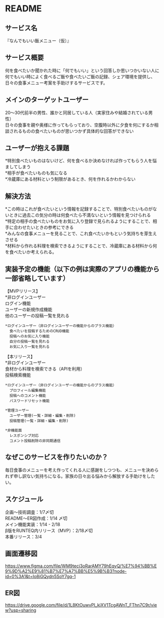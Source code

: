 # README

## サービス名
  『なんでもいい飯メニュー（仮）』

## サービス概要
  何を食べたいか聞かれた時に「何でもいい」という回答しか思いつかいない人に  
  何でもいい時によく食べるご飯や食べたいご飯の記録、シェア環境を提供し、  
  日々の食事メニュー考案を手助けするサービスです。  

## メインのターゲットユーザー
  20〜30代前半の男性、誰かと同居している人（実家住みや結婚されている男性）  
  日々の食事を親や奥様に作ってもらっており、空腹時以外に夕食を何にするか相談されるものの食べたいものが思いつかず具体的な回答ができない  

## ユーザーが抱える課題
  *特別食べたいものはないけど、何を食べるか決めなければ作ってもらう人を悩ましてしまう  
  *相手が食べたいものも気になる  
  *冷蔵庫にある材料という制限があるとき、何を作れるかわからない  

## 解決方法
  *この時はこれが食べたいという情報を記録することで、特別食べたいものがないときに過去この気分の時は何食べたら不満ないという情報を見つけられる  
  *特定の相手の食べたいものをお気に入り登録で見られるようにすることで、相手に合わせたいときの参考にできる  
  *みんなの食事メニューを見ることで、これ食べたいかもという気持ちを芽生えさせる  
  *材料から作れる料理を検索できるようにすることで、冷蔵庫にある材料から何を食べたいか考えられる。  

## 実装予定の機能（以下の例は実際のアプリの機能から一部省略しています）
  【MVPリリース】  
    *非ログインユーザー  
      ログイン機能  
      ユーザーの新規作成機能  
      他のユーザーの投稿一覧を見れる  

    *ログインユーザー（非ログインユーザーの機能からのプラス機能）  
      食べたいを投稿するためのCRUD機能  
      投稿へのお気に入り機能  
      自分の投稿一覧を見れる  
      お気に入り一覧を見れる  
	
  【本リリース】  
    *非ログインユーザー  
      食材から料理を検索できる（APIを利用）  
      投稿検索機能  

    *ログインユーザー（非ログインユーザーの機能からのプラス機能）  
      プロフィール編集機能  
      投稿へのコメント機能  
      パスワードリセット機能  

    *管理ユーザー  
      ユーザー管理(一覧・詳細・編集・削除)  
      投稿管理(一覧・詳細・編集・削除)  

    *非機能面  
      レスポンシブ対応  
      コメント投稿削除の非同期通信  

## なぜこのサービスを作りたいのか？
  毎日食事のメニューを考え作ってくれる人に感謝をしつつも、メニューを決められず申し訳ない気持ちになる。家族の日々出る悩みから解放する手助けをしたい。

## スケジュール
  企画〜技術調査：1/7〆切  
  README〜ER図作成：1/14 〆切  
  メイン機能実装：1/14 - 2/18  
  β版をRUNTEQ内リリース（MVP）：2/18〆切  
  本番リリース：3/4  

## 画面遷移図
https://www.figma.com/file/WM9tecj3oRarAMY79hEqyQ/%E7%94%BB%E9%9D%A2%E9%81%B7%E7%A7%BB%E5%9B%B3?node-id=0%3A1&t=Io8iGQydn5SoY7gq-1

## ER図
https://drive.google.com/file/d/1L8KtOuwvPI_kiXV1TcgAWnT_FThn7C9r/view?usp=sharing